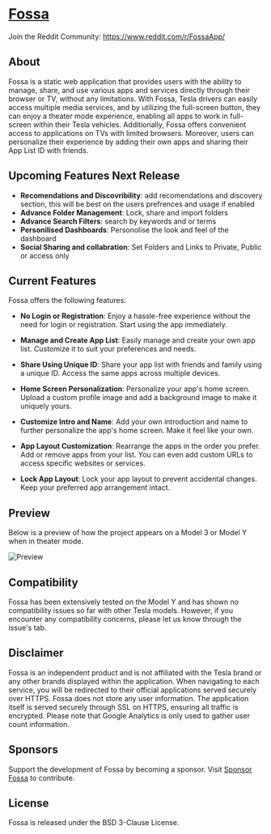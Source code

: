 # [Fossa](noremacsim.github.io)

Join the Reddit Community: https://www.reddit.com/r/FossaApp/

## About
Fossa is a static web application that provides users with the ability to manage, share, and use various apps and services directly through their browser or TV, without any limitations. With Fossa, Tesla drivers can easily access multiple media services, and by utilizing the full-screen button, they can enjoy a theater mode experience, enabling all apps to work in full-screen within their Tesla vehicles. Additionally, Fossa offers convenient access to applications on TVs with limited browsers. Moreover, users can personalize their experience by adding their own apps and sharing their App List ID with friends.

## Upcoming Features Next Release

- **Recomendations and Discovribility**: add recomendations and discovery section, this will be best on the users prefrences and usage if enabled
- **Advance Folder Management**: Lock, share and import folders
- **Advance Search Filters**: search by keywords and or terms
- **Personilised Dashboards**: Personolise the look and feel of the dashboard
- **Social Sharing and collabration**: Set Folders and Links to Private, Public or access only

## Current Features
Fossa offers the following features:

- **No Login or Registration**: Enjoy a hassle-free experience without the need for login or registration. Start using the app immediately.

- **Manage and Create App List**: Easily manage and create your own app list. Customize it to suit your preferences and needs.

- **Share Using Unique ID**: Share your app list with friends and family using a unique ID. Access the same apps across multiple devices.

- **Home Screen Personalization**: Personalize your app's home screen. Upload a custom profile image and add a background image to make it uniquely yours.

- **Customize Intro and Name**: Add your own introduction and name to further personalize the app's home screen. Make it feel like your own.

- **App Layout Customization**: Rearrange the apps in the order you prefer. Add or remove apps from your list. You can even add custom URLs to access specific websites or services.

- **Lock App Layout**: Lock your app layout to prevent accidental changes. Keep your preferred app arrangement intact.

## Preview
Below is a preview of how the project appears on a Model 3 or Model Y when in theater mode.

![Preview](https://imgur.com/brpU208.png)

## Compatibility
Fossa has been extensively tested on the Model Y and has shown no compatibility issues so far with other Tesla models. However, if you encounter any compatibility concerns, please let us know through the issue's tab.

## Disclaimer
Fossa is an independent product and is not affiliated with the Tesla brand or any other brands displayed within the application. When navigating to each service, you will be redirected to their official applications served securely over HTTPS. Fossa does not store any user information. The application itself is served securely through SSL on HTTPS, ensuring all traffic is encrypted. Please note that Google Analytics is only used to gather user count information.

## Sponsors
Support the development of Fossa by becoming a sponsor. Visit [Sponsor Fossa](https://www.paypal.com/donate/?hosted_button_id=RAFQ4WLY2NX62) to contribute.

## License
Fossa is released under the BSD 3-Clause License.

